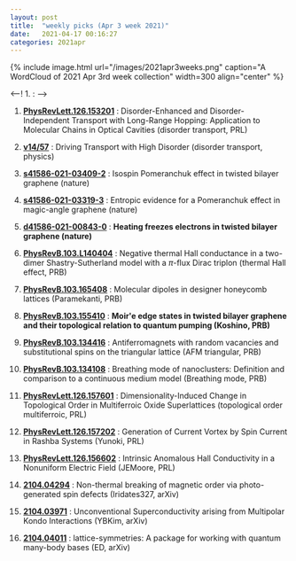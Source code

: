 ```yaml
---
layout: post
title:  "weekly picks (Apr 3 week 2021)"
date:   2021-04-17 00:16:27
categories: 2021apr
---
```


{% include image.html url="/images/2021apr3weeks.png" caption="A WordCloud of 2021 Apr 3rd week collection" width=300 align="center" %}


<--! 1. **[]()** : -->


1. **[PhysRevLett.126.153201](https://link.aps.org/doi/10.1103/PhysRevLett.126.153201)** : Disorder-Enhanced and Disorder-Independent Transport with Long-Range Hopping: Application to Molecular Chains in Optical Cavities (disorder transport, PRL)

1. **[v14/57](https://physics.aps.org/articles/v14/57)** : Driving Transport with High Disorder (disorder transport, physics)

1. **[s41586-021-03409-2](http://www.nature.com/articles/s41586-021-03409-2)** : Isospin Pomeranchuk effect in twisted bilayer graphene (nature)

1. **[s41586-021-03319-3](http://www.nature.com/articles/s41586-021-03319-3)** : Entropic evidence for a Pomeranchuk effect in magic-angle graphene (nature)

1. **[d41586-021-00843-0](http://www.nature.com/articles/d41586-021-00843-0)** : **Heating freezes electrons in twisted bilayer graphene (nature)**

1. **[PhysRevB.103.L140404](https://link.aps.org/doi/10.1103/PhysRevB.103.L140404)** : Negative thermal Hall conductance in a two-dimer Shastry-Sutherland model with a $\ensuremath{\pi}$-flux Dirac triplon (thermal Hall effect, PRB)

1. **[PhysRevB.103.165408](https://link.aps.org/doi/10.1103/PhysRevB.103.165408)** : Molecular dipoles in designer honeycomb lattices (Paramekanti, PRB)

1. **[PhysRevB.103.155410](https://link.aps.org/doi/10.1103/PhysRevB.103.155410)** : **Moir\'e edge states in twisted bilayer graphene and their topological relation to quantum pumping (Koshino, PRB)**

1. **[PhysRevB.103.134416](https://link.aps.org/doi/10.1103/PhysRevB.103.134416)** : Antiferromagnets with random vacancies and substitutional spins on the triangular lattice (AFM triangular, PRB)

1. **[PhysRevB.103.134108](https://link.aps.org/doi/10.1103/PhysRevB.103.134108)** : Breathing mode of nanoclusters: Definition and comparison to a continuous medium model (Breathing mode, PRB)

1. **[PhysRevLett.126.157601](https://link.aps.org/doi/10.1103/PhysRevLett.126.157601)** : Dimensionality-Induced Change in Topological Order in Multiferroic Oxide Superlattices (topological order multiferroic, PRL)

1. **[PhysRevLett.126.157202](https://link.aps.org/doi/10.1103/PhysRevLett.126.157202)** : Generation of Current Vortex by Spin Current in Rashba Systems (Yunoki, PRL)

1. **[PhysRevLett.126.156602](https://link.aps.org/doi/10.1103/PhysRevLett.126.156602)** : Intrinsic Anomalous Hall Conductivity in a Nonuniform Electric Field (JEMoore, PRL)



1. **[2104.04294](http://arxiv.org/abs/2104.04294)** : Non-thermal breaking of magnetic order via photo-generated spin defects (Iridates327, arXiv)

1. **[2104.03971](http://arxiv.org/abs/2104.03971)** : Unconventional Superconductivity arising from Multipolar Kondo Interactions (YBKim, arXiv)

1. **[2104.04011](http://arxiv.org/abs/2104.04011)** : lattice-symmetries: A package for working with quantum many-body bases (ED, arXiv)
